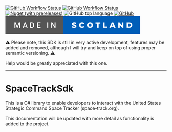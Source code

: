 [![GitHub Workflow Status](https://img.shields.io/github/actions/workflow/status/hughesjs/SpaceTrackSdk/dotnet-ci.yml?label=BUILD%20CI&style=for-the-badge&branch=master)](https://github.com/hughesjs/SpaceTrackSdk/actions)
[![GitHub Workflow Status](https://img.shields.io/github/actions/workflow/status/hughesjs/SpaceTrackSdk/dotnet-cd.yml?label=BUILD%20CD&style=for-the-badge&branch=master)](https://github.com/hughesjs/SpaceTrackSdk/actions)
[![Nuget (with prereleases)](https://img.shields.io/nuget/vpre/SpaceTrackSdk?style=for-the-badge)](https://nuget.org/packages/PGFPlots.NET/)
![GitHub top language](https://img.shields.io/github/languages/top/hughesjs/SpaceTrackSdk?style=for-the-badge)
[![GitHub](https://img.shields.io/github/license/hughesjs/SpaceTrackSdk?style=for-the-badge)](LICENSE)
![FTB](https://raw.githubusercontent.com/hughesjs/custom-badges/master/made-in/made-in-scotland.svg)

⚠ Please note, this SDK is still in very active development, features may be added and removed, although I will try and keep on top of using proper semantic versioning. ⚠

Help would be greatly appreciated with this one.

---

# SpaceTrackSdk

This is a C# library to enable developers to interact with the United States Strategic Command Space Tracker (space-track.org).

This documentation will be updated with more detail as functionality is added to the project.
